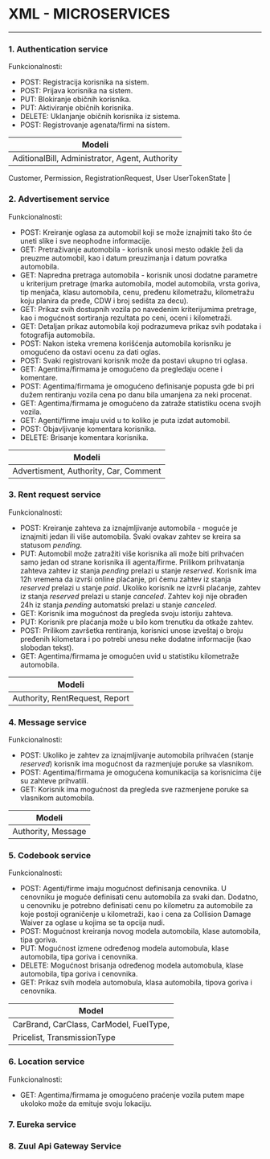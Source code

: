 # XML - MICROSERVICES
---

### 1. Authentication service

Funkcionalnosti:

* POST: Registracija korisnika na sistem.
* POST: Prijava korisnika na sistem.
* PUT: Blokiranje običnih korisnika.
* PUT: Aktiviranje običnih korisnika.
* DELETE: Uklanjanje običnih korisnika iz sistema.
* POST: Registrovanje agenata/firmi na sistem.

| Modeli |
| --- |
| AditionalBill, Administrator, Agent, Authority
  Customer, Permission, RegistrationRequest, User
  UserTokenState |


### 2. Advertisement service

Funkcionalnosti:
* POST: Kreiranje oglasa za automobil koji se može iznajmiti tako što će uneti slike i sve neophodne informacije.
* GET: Pretraživanje automobila - korisnik unosi mesto odakle želi da preuzme automobil, kao i datum preuzimanja i datum povratka automobila.
* GET: Napredna pretraga automobila - korisnik unosi dodatne parametre u kriterijum pretrage (marka automobila, model automobila, vrsta goriva, tip menjača, klasu automobila, cenu, pređenu kilometražu, kilometražu koju planira da pređe, CDW i broj sedišta za decu).
* GET: Prikaz svih dostupnih vozila po navedenim kriterijumima pretrage, kao i mogućnost sortiranja rezultata po ceni, oceni i kilometraži.
* GET: Detaljan prikaz automobila koji podrazumeva prikaz svih podataka i fotografija automobila.
* POST: Nakon isteka vremena korišćenja automobila korisniku je omogućeno da ostavi ocenu za dati oglas.
* POST: Svaki registrovani korisnik može da postavi ukupno tri oglasa.
* GET: Agentima/firmama je omogućeno da pregledaju ocene i komentare.
* POST: Agentima/firmama je omogućeno definisanje popusta gde bi pri dužem rentiranju vozila cena po danu bila umanjena za neki procenat.
* GET: Agentima/firmama je omogućeno da zatraže statistiku ocena svojih vozila.
* GET: Agenti/firme imaju uvid u to koliko je puta izdat automobil.
* POST: Objavljivanje komentara korisnika.
* DELETE: Brisanje komentara korisnika.

| Modeli |
| --- |
| Advertisment, Authority, Car, Comment |
### 3. Rent request service

Funkcionalnosti:

* POST: Kreiranje zahteva za iznajmljivanje automobila - moguće je iznajmiti jedan ili više automobila. Svaki ovakav zahtev se kreira sa statusom _pending_.
* PUT: Automobil može zatražiti više korisnika ali može biti prihvaćen samo jedan od strane korisnika ili agenta/firme. Prilikom prihvatanja zahteva zahtev iz stanja _pending_ prelazi u stanje _reserved_. Korisnik ima 12h vremena da izvrši online plaćanje, pri čemu zahtev iz stanja _reserved_ prelazi u stanje _paid_. Ukoliko korisnik ne izvrši plaćanje, zahtev iz stanja _reserved_ prelazi u stanje _canceled_. Zahtev koji nije obrađen 24h iz stanja _pending_ automatski prelazi u stanje _canceled_.
* GET: Korisnik ima mogućnost da pregleda svoju istoriju zahteva.
* PUT: Korisnik pre plaćanja može u bilo kom trenutku da otkaže zahtev.
* POST: Prilikom završetka rentiranja, korisnici unose izveštaj o broju pređenih kilometara i po potrebi unesu neke dodatne informacije (kao slobodan tekst).
* GET: Agentima/firmama je omogućen uvid u statistiku kilometraže automobila.

| Modeli |
| --- |
| Authority, RentRequest, Report |

### 4. Message service

Funkcionalnosti:

* POST: Ukoliko je zahtev za iznajmljivanje automobila prihvaćen (stanje _reserved_) korisnik ima mogućnost da razmenjuje poruke sa vlasnikom.
* POST: Agentima/firmama je omogućena komunikacija sa korisnicima čije su zahteve prihvatili.
* GET: Korisnik ima mogućnost da pregleda sve razmenjene poruke sa vlasnikom automobila.

| Modeli |
| --- |
| Authority, Message |
### 5. Codebook service

Funkcionalnosti:
* POST: Agenti/firme imaju mogućnost definisanja cenovnika. U cenovniku je moguće definisati cenu automobila za svaki dan. Dodatno, u cenovniku je potrebno definisati cenu po kilometru za automobile za koje postoji ograničenje u kilometraži, kao i cena za Collision Damage Waiver za oglase u kojima se ta opcija nudi.
* POST: Mogućnost kreiranja novog modela automobila, klase automobila, tipa goriva.
* PUT: Mogućnost izmene određenog modela automobula, klase automobila, tipa goriva i cenovnika.
* DELETE: Mogućnost brisanja određenog modela automobula, klase automobila, tipa goriva i cenovnika.
* GET: Prikaz svih modela automobula, klasa automobila, tipova goriva i cenovnika.

| Model |
| --- |
| CarBrand, CarClass, CarModel, FuelType,
  Pricelist, TransmissionType |

### 6. Location service

Funkcionalnosti:

* GET: Agentima/firmama je omogućeno praćenje vozila putem mape ukoloko može da emituje svoju lokaciju.

### 7. Eureka service


### 8. Zuul Api Gateway Service
